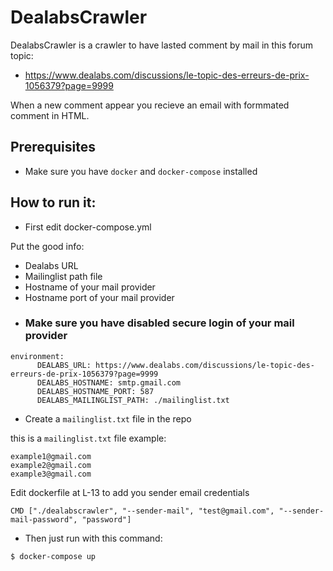 # DealabsCrawler

DealabsCrawler is a crawler to have lasted comment by mail in this forum topic:

* https://www.dealabs.com/discussions/le-topic-des-erreurs-de-prix-1056379?page=9999

When a new comment appear you recieve an email with formmated comment in HTML.

## Prerequisites

 - Make sure you have `docker` and `docker-compose` installed

## How to run it:

* First edit docker-compose.yml

Put the good info:
- Dealabs URL
- Mailinglist path file
- Hostname of your mail provider
- Hostname port of your mail provider
- ### Make sure you have disabled secure login of your mail provider
```
environment:
      DEALABS_URL: https://www.dealabs.com/discussions/le-topic-des-erreurs-de-prix-1056379?page=9999
      DEALABS_HOSTNAME: smtp.gmail.com
      DEALABS_HOSTNAME_PORT: 587
      DEALABS_MAILINGLIST_PATH: ./mailinglist.txt
```

* Create a `mailinglist.txt` file in the repo

this is a `mailinglist.txt` file example:
```
example1@gmail.com
example2@gmail.com
example3@gmail.com

```

Edit dockerfile at L-13 to add you sender email credentials
```
CMD ["./dealabscrawler", "--sender-mail", "test@gmail.com", "--sender-mail-password", "password"]
```

* Then just run with this command:
```
$ docker-compose up
```

